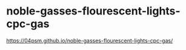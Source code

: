 # noble-gasses-flourescent-lights-cpc-gas

https://04psm.github.io/noble-gasses-flourescent-lights-cpc-gas/
